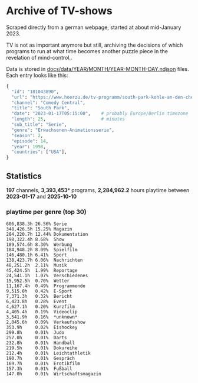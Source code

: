 # Archive of TV-shows

Scraped directly from a german webpage, started at about mid-January 2023.

TV is not as important anymore but still, archiving the decisions of which programs to run at what time
becomes another puzzle piece in the revelation of mind-control.. 

Data is stored in [docs/data/YEAR/MONTH/YEAR-MONTH-DAY.ndjson](docs/data/) files. 
Each entry looks like this:

```python
{
  "id": "181043890", 
  "url": "https://www.hoerzu.de/tv-programm/south-park-kohle-an-den-chefkoch/bid_181043890/", 
  "channel": "Comedy Central", 
  "title": "South Park", 
  "date": "2023-01-17T05:15:00",    # probably Europe/Berlin timezone 
  "length": 25,                     # minutes 
  "sub_title": "Serie", 
  "genre": "Erwachsenen-Animationsserie", 
  "season": 2, 
  "episode": 14, 
  "year": 1998, 
  "countries": ["USA"],
}
```

## Statistics

**197** channels, **3,393,453*** programs, **2,284,962.2** hours playtime between **2023-01-17** and **2025-10-10**


### playtime per genre (top 30)

    606,838.3h 26.56% Serie
    348,426.5h 15.25% Magazin
    284,220.7h 12.44% Dokumentation
    198,322.4h 8.68%  Show
    189,574.6h 8.30%  Werbung
    184,948.2h 8.09%  Spielfilm
    146,480.1h 6.41%  Sport
    138,423.7h 6.06%  Nachrichten
    48,251.2h  2.11%  Musik
    45,424.5h  1.99%  Reportage
    24,541.1h  1.07%  Verschiedenes
    15,952.5h  0.70%  Wetter
    11,167.4h  0.49%  Programmende
    9,515.0h   0.42%  E-Sport
    7,371.3h   0.32%  Bericht
    6,423.8h   0.28%  Event
    4,627.1h   0.20%  Kurzfilm
    4,405.4h   0.19%  Videoclip
    3,541.9h   0.16%  *unknown*
    2,045.6h   0.09%  Verkaufsshow
    353.9h     0.02%  Eishockey
    299.8h     0.01%  Judo
    257.0h     0.01%  Darts
    232.8h     0.01%  Handball
    219.5h     0.01%  Dokureihe
    212.4h     0.01%  Leichtathletik
    190.7h     0.01%  Gespräch
    169.7h     0.01%  Erotikfilm
    157.3h     0.01%  Fußball
    147.0h     0.01%  Wirtschaftsmagazin
